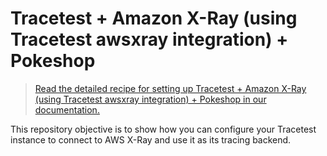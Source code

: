 # Tracetest + Amazon X-Ray (using Tracetest awsxray integration) + Pokeshop

> [Read the detailed recipe for setting up Tracetest + Amazon X-Ray (using Tracetest awsxray integration) + Pokeshop in our documentation.](https://docs.tracetest.io/examples-tutorials/recipes/running-tests-with-tracetest-graphql-pokeshop)

This repository objective is to show how you can configure your Tracetest instance to connect to AWS X-Ray and use it as its tracing backend.
